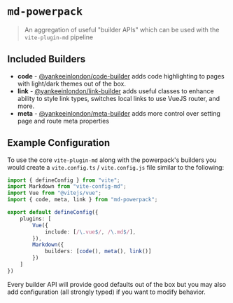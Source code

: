 # `md-powerpack`

> An aggregation of useful "builder APIs" which can be used with the `vite-plugin-md` pipeline

## Included Builders

- **code** - [@yankeeinlondon/code-builder](https://github.com/yankeeinlondon/link-builder) adds code highlighting to pages with light/dark themes out of the box.
- **link** - [@yankeeinlondon/link-builder](https://github.com/yankeeinlondon/link-builder) adds useful classes to enhance ability to style link types, switches local links to use VueJS router, and more.
- **meta** - [@yankeeinlondon/meta-builder](https://github.com/yankeeinlondon/meta-builder) adds more control over setting page and route meta properties

## Example Configuration

To use the core `vite-plugin-md` along with the powerpack's builders you would create a `vite.config.ts` / `vite.config.js` file similar to the following:

```ts
import { defineConfig } from "vite";
import Markdown from "vite-config-md";
import Vue from "@vitejs/vue";
import { code, meta, link } from "md-powerpack";

export default defineConfig({
    plugins: [
        Vue({
            include: [/\.vue$/, /\.md$/],
        }),
        Markdown({
            builders: [code(), meta(), link()]
        })
    ]
})
```

Every builder API will provide good defaults out of the box but you may also add configuration (all strongly typed) if you want to modify behavior.
